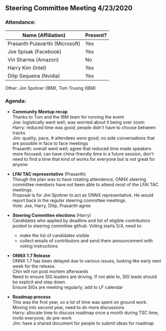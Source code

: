 ## Steering Committee Meeting 4/23/2020

### Attendance:

| Name (Affiliation) | Present? |
| ------------------------------- | --- |
| Prasanth Pulavarthi (Microsoft) | Yes |
| Joe Spisak (Facebook)           | Yes |
| Vin Sharma (Amazon)             | No | 
| Harry Kim (Intel)               | Yes |
| Dilip Sequeira (Nvidia)         | Yes |

Other: Jim Spohrer (IBM), Tom Truong (IBM)

### Agenda:

* **Community Meetup recap**  
Thanks to Tom and the IBM team for running the event  
Joe: logistically went well; was worried about it being over zoom  
Harry: reduced time was good; people didn't have to choose between tracks  
Jim: quality, pace, # attendees were good; no side conversations that are possible in face to face meetings  
Prasanth: overall went well; agree that reduced time made speakers more focused; can have china-friendly time in a future session, don't need to find a time that kind of works for everyone but is not great for anyone  

* **LFAI TAC representative** (Prasanth)  
Though the plan was to have rotating attendence, ONNX steering committee members have not been able to attend most of the LFAI TAC meetings.  
Proposal is for Jim Spohrer to act as ONNX representative. He would report back in the regular steering committee meetings.  
Vote: Joe, Harry, Dilip, Prasanth agree

* **Steering Committee elections** (Harry)  
Candidates who applied by deadline and list of eligible contributors posted to steering committee github.
Voting starts 5/4, need to:
  * make the list of candidates visible
  * collect emails of contributors and send them announcement with voting instructions

* **ONNX 1.7 Release**  
ONNX 1.7 has been delayed due to various issues, looking like early next week for the release.  
Chin will run post mortem afterwards  
Need to ensure SIG leaders are driving. If not able to, SIG leads should be explicit and step down.  
Ensure SIGs are meeting regularly; add to LF calendar  

* **Roadmap process**  
This was the first year, so a lot of time was spent on ground work.  
Moving into second year, need to do more discussions  
Harry: allocate time to discuss roadmap once a month during TSC time, invite everyone, do pre-work  
Jim: have a shared document for people to submit ideas for roadmap

